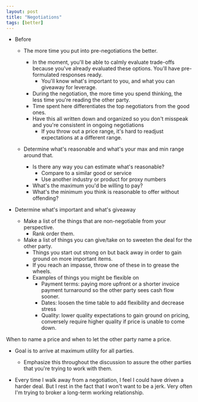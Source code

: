 ```yaml
---
layout: post
title: "Negotiations"
tags: [better]
---
```


* Before

  * The more time you put into pre-negotiations the better.
    * In the moment, you'll be able to calmly evaluate trade-offs because
      you've already evaluated these options.  You'll have pre-formulated
      responses ready.
      * You'll know what's important to you, and what you can giveaway for
        leverage.
    * During the negotiation, the more time you spend thinking, the less time
      you're reading the other party.
    * Time spent here differentiates the top negotiators from the good ones.
    * Have this all written down and organized so you don't misspeak and
      you're consistent in ongoing negotiations
      * If you throw out a price range, it's hard to readjust expectations at
        a different range.

  * Determine what's reasonable and what's your max and min range around that.
    * Is there any way you can estimate what's reasonable?
      * Compare to a similar good or service
      * Use another industry or product for proxy numbers
    * What's the maximum you'd be willing to pay?
    * What's the minimum you think is reasonable to offer without offending?


* Determine what's important and what's giveaway
  * Make a list of the things that are non-negotiable from your perspective.
    * Rank order them.
  * Make a list of things you can give/take on to sweeten the deal for the
    other party.
    * Things you start out strong on but back away in order to gain ground on
      more important items.
    * If you reach an impasse, throw one of these in to grease the wheels.
    * Examples of things you might be flexible on
      * Payment terms: paying more upfront or a shorter invoice payment
        turnaround so the other party sees cash flow sooner.
      * Dates: loosen the time table to add flexibility and decrease stress
      * Quality: lower quality expectations to gain ground on pricing,
        conversely require higher quality if price is unable to come down.

When to name a price and when to let the other party name a price.


* Goal is to arrive at maximum utility for all parties.
  * Emphasize this throughout the discussion to assure the other parties that
    you're trying to work with them.

* Every time I walk away from a negotiation, I feel I could have driven a
  harder deal.  But I rest in the fact that I won't want to be a jerk.  Very
  often I'm trying to broker a long-term working relationship.
